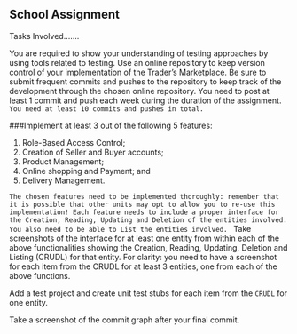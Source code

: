 School Assignment
----------------------------------------------------------------------------
Tasks Involved.......

You are required to show your understanding of testing approaches by using tools related to testing. 
Use an online repository to keep version control of your implementation of the Trader’s Marketplace.
Be sure to submit frequent commits and pushes to the repository to keep track of the development through the chosen online repository. 
You need to post at least 1 commit and push each week during the duration of the assignment. 
`You need at least 10 commits and pushes in total.`

###Implement at least 3 out of the following 5 features:
1. Role-Based Access Control;
2. Creation of Seller and Buyer accounts;
3. Product Management;
4. Online shopping and Payment; and
5. Delivery Management.

`
The chosen features need to be implemented thoroughly: remember that it is possible that other units may opt to allow you to re-use this implementation! Each feature needs to include a proper interface for the Creation, Reading, Updating and Deletion of the entities involved. You also need to be able to List the entities involved. 
`
Take screenshots of the interface for at least one entity from within each of the above functionalities showing the Creation, Reading, Updating, Deletion and Listing (CRUDL) for that entity. For clarity: you need to have a screenshot for each item from the CRUDL for at least 3 entities, one from each of the above functions.

Add a test project and create unit test stubs for each item from the `CRUDL` for one entity.

Take a screenshot of the commit graph after your final commit.
